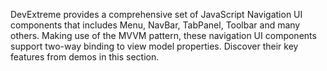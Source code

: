 DevExtreme provides a comprehensive set of JavaScript Navigation UI components that includes Menu, NavBar, TabPanel, Toolbar and many others. Making use of the MVVM pattern, these navigation UI components support two-way binding to view model properties. Discover their key features from demos in this section.
